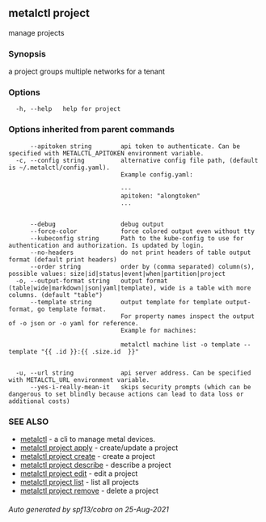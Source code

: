 ## metalctl project

manage projects

### Synopsis

a project groups multiple networks for a tenant

### Options

```
  -h, --help   help for project
```

### Options inherited from parent commands

```
      --apitoken string        api token to authenticate. Can be specified with METALCTL_APITOKEN environment variable.
  -c, --config string          alternative config file path, (default is ~/.metalctl/config.yaml).
                               Example config.yaml:
                               
                               ---
                               apitoken: "alongtoken"
                               ...
                               
                               
      --debug                  debug output
      --force-color            force colored output even without tty
      --kubeconfig string      Path to the kube-config to use for authentication and authorization. Is updated by login.
      --no-headers             do not print headers of table output format (default print headers)
      --order string           order by (comma separated) column(s), possible values: size|id|status|event|when|partition|project
  -o, --output-format string   output format (table|wide|markdown|json|yaml|template), wide is a table with more columns. (default "table")
      --template string        output template for template output-format, go template format.
                               For property names inspect the output of -o json or -o yaml for reference.
                               Example for machines:
                               
                               metalctl machine list -o template --template "{{ .id }}:{{ .size.id  }}"
                               
                               
  -u, --url string             api server address. Can be specified with METALCTL_URL environment variable.
      --yes-i-really-mean-it   skips security prompts (which can be dangerous to set blindly because actions can lead to data loss or additional costs)
```

### SEE ALSO

* [metalctl](metalctl.md)	 - a cli to manage metal devices.
* [metalctl project apply](metalctl_project_apply.md)	 - create/update a project
* [metalctl project create](metalctl_project_create.md)	 - create a project
* [metalctl project describe](metalctl_project_describe.md)	 - describe a project
* [metalctl project edit](metalctl_project_edit.md)	 - edit a project
* [metalctl project list](metalctl_project_list.md)	 - list all projects
* [metalctl project remove](metalctl_project_remove.md)	 - delete a project

###### Auto generated by spf13/cobra on 25-Aug-2021
